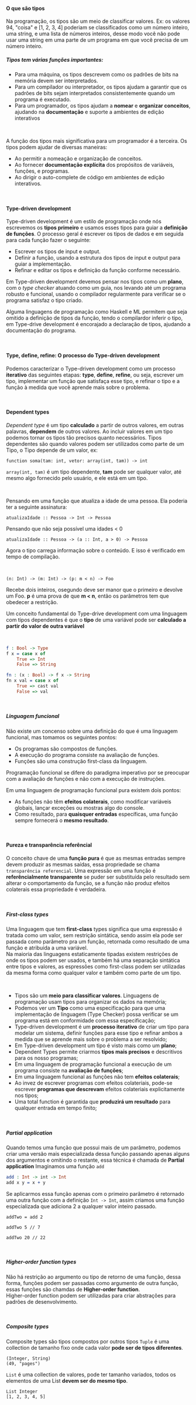 
#### O que são tipos

Na programação, os tipos são um meio de classificar valores. Ex: os valores 94, "coisa" e [1, 2, 3, 4]
poderiam se classificados como um número inteiro, uma string, e uma lista de números inteiros, desse modo
você não pode usar uma string em uma parte de um programa em que você precisa de um número inteiro.

##### Tipos tem várias funções importantes:

* Para uma máquina, os tipos descrevem como os padrões de bits na memória devem ser interpretados.
* Para um compilador ou interpretador, os tipos ajudam a garantir que os padrões de bits sejam interpretados consistentemente quando um programa é executado.
* Para um programador, os tipos ajudam a **nomear** e **organizar conceitos**, ajudando na **documentação** e suporte a ambientes de edição interativos  

<br>

A função dos tipos mais significativa para um programador é a terceira. Os tipos podem ajudar de diversas maneiras:

* Ao permitir a nomeação e organização de conceitos.
* Ao fornecer **documentação explícita** dos propósitos de variáveis, funções, e programas.
* Ao dirigir o auto-complete de código em ambientes de edição interativos.

<br>

#### Type-driven development
Type-driven development é um estilo de programação onde nós escrevemos os **tipos primeiro** e usamos esses tipos para guiar a
**definição de funções**. O processo geral é escrever os tipos de dados e em seguida para cada função fazer o seguinte:

* Escrever os tipos de input e output.
* Definir a função, usando a estrutura dos tipos de input e output para guiar a implementação.
* Refinar e editar os tipos e definição da função conforme necessário.

Em Type-driven development devemos pensar nos tipos como um **plano**, com o *type checker* atuando como um guia, nos
levando até um programa robusto e funcional, usando o compilador regularmente para verificar se o programa satisfaz
o tipo criado.  

Alguma linguagens de programação como Haskell e ML permitem que seja omitido a definição de tipos da função, tendo o compilardor inferir o tipo, em Type-drive development é encorajado a declaração de tipos, ajudando a documentação do programa.

<br>

#### Type, define, refine: O processo do Type-driven development

Podemos caracterizar o Type-driven development como um processo **iterativo** das seguintes etapas: **type**, **define**, **refine**, ou seja, escrever um tipo, implementar um função que satisfaça esse tipo, e refinar o tipo e a função à medida que você aprende mais sobre o problema.

<br>

#### Dependent types

*Dependent type* é um tipo **calculado** a partir de outros valores, em outras palavras, **dependem** de outros valores.
Ao incluir valores em um tipo podemos tornar os tipos tão precisos quanto necessários.
Tipos dependentes são quando valores podem ser utilizados como parte de um Tipo, o Tipo depende de um valor, ex:

``function soma(tam: int, vetor: array(int, tam)) -> int``  

``array(int, tam)`` é um tipo dependente, **tam** pode ser qualquer valor, até mesmo algo fornecido pelo usuário, e ele está em um tipo.

<br>

Pensando em uma função que atualiza a idade de uma pessoa. Ela poderia ter a seguinte assinatura:

``atualizaIdade :: Pessoa -> Int -> Pessoa``   

Pensando que não seja possível uma idades < 0

``atualizaIdade :: Pessoa -> (a :: Int, a > 0) -> Pessoa``  

Agora o tipo carrega informação sobre o conteúdo. E isso é verificado em tempo de compilação.

<br>

``(n: Int) -> (m: Int) -> (p: m < n) -> Foo``

Recebe dois inteiros, osegundo deve ser manor que o primeiro e devolve um Foo.
**p** é uma prova de que **m < n**, então os parâmetros tem que obedecer a restrição.

Um conceito fundamental do Type-drive development com uma linguagem com tipos dependentes é que o **tipo** de uma variável pode ser **calculado a partir do valor de outra variável**

<br>

```idris
f : Bool -> Type
f x = case x of
	True => Int
	False => String
```

```idris
fn : (x : Bool) -> f x -> String
fn x val = case x of
	True => cast val
	False => val
```

<br>

##### Linguagem funcional

Não existe um concenso sobre uma definição do que é uma linguagem funcional, mas tomamos os seguintes pontos:

* Os programas são compostos de funções.
* A execução do programa consiste na avaliação de funções.
* Funções são uma construção first-class da linguagem.

Programação funcional se difere do paradigma imperativo por se preocupar com a avaliação de funções e não com a execução de instruções.

Em uma linguagem de programação funcional pura existem dois pontos:

* As funções não têm **efeitos colaterais**, como modificar variáveis globais, lançar exceções ou mostras algo do console.
* Como resultado, para **quaisquer entradas** específicas, uma função sempre fornecerá o **mesmo resultado**.

<br>

#### Pureza e transparência referêncial  

O conceito chave de uma **função pura** é que as mesmas entradas sempre devem produzir as mesmas saídas, essa propriedade se chama ``transparência referencial``.
Uma expressão em uma função é **referêncialmente transparente** se puder ser substituída pelo resultado sem alterar o comportamento da função, se a função não produz efeitos colaterais essa propriedade é verdadeira.

<br>

##### First-class types

Uma linguagem que tem **first-class** types significa que  uma expressão é tratada como um valor, sem restrição sintática, sendo assim ela pode ser passada como parâmetro pra um função, retornada como resultado de uma função e atribuída a uma variável.  
Na maioria das linguagens estaticamente tipadas existem restrições de onde os tipos podem ser usados, e também há uma separação sintática entre tipos e valores, as espressões como first-class podem ser utilizadas da mesma forma como qualquer valor e também como parte de um tipo.  

<br>

* Tipos são um **meio para classificar valores**. Linguagens de programação usam tipos para organizar os dados na memória;
* Podemos ver um **Tipo** como uma especificação para que uma implementação de linguagem (Type Checker) possa verificar se um programa está em conformidade com essa especificação;
* Type-driven development é um **processo iterativo** de criar um tipo para modelar um sistema, definir funções para esse tipo e refinar ambos a medida que se aprende mais sobre o problema a ser resolvido;
* Em Type-driven development um tipo é visto mais como um **plano**;
* Dependent Types permite criarmos **tipos mais precisos** e descritivos para os nosso programas;
* Em uma linguagem de programação funcional a execução de um programa consiste na **avaliação de funções**;
* Em uma linguagem funcional as funções não tem **efeitos colaterais**;
* Ao invez de escrever programas com efeitos colateriais, pode-se escrever **programas que descrevam** efeitos colateriais explicitamente nos tipos;
* Uma total function é garantida que **produzirá um resultado** para qualquer entrada em tempo finito;

<br>

##### Partial application
Quando temos uma função que possui mais de um parâmetro, podemos criar uma versão mais especializada dessa função passando apenas alguns dos argumentos e omitindo o restante, essa técnica é chamada de **Partial application**
Imaginamos uma função ``add``

```idris
add : Int -> int -> Int
add x y = x + y
```

Se aplicarmos essa função apenas com o primeiro parâmetro é retornado uma outra função com a definição ``Int -> Int``, assim criamos uma função especializada que adiciona 2 a qualquer valor inteiro passado.
```
addTwo = add 2

addTwo 5 // 7

addTwo 20 // 22
```

<br>

##### Higher-order function types
Não há restrição ao argumento ou tipo de retorno de uma função, dessa forma, funções podem ser passadas como argumento de outra função, essas funções são chamdas de **Higher-order function**.  
Higher-order function podem ser utilizadas para criar abstrações para padrões de desenvolvimento.

<br>

##### Composite types  
Composite types são tipos compostos por outros tipos
``Tuple`` é uma collection de tamanho fixo onde cada valor **pode ser de tipos diferentes**.
```
(Integer, String)
(49, "pages")
```

``List`` é uma collection de valores, pode ter tamanho variados, todos os elementos de uma List **devem ser do mesmo tipo**.
```
List Integer
[1, 2, 3, 4, 5]
```









